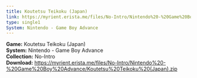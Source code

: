 ```yaml
---
title: Koutetsu Teikoku (Japan)
link: https://myrient.erista.me/files/No-Intro/Nintendo%20-%20Game%20Boy%20Advance/Koutetsu%20Teikoku%20(Japan).zip
type: single1
System: Nintendo - Game Boy Advance
---
```

<b>Game:</b> Koutetsu Teikoku (Japan)<br>
<b>System:</b> Nintendo - Game Boy Advance<br>
<b>Collection:</b> No-Intro<br>
<b>Download:</b> https://myrient.erista.me/files/No-Intro/Nintendo%20-%20Game%20Boy%20Advance/Koutetsu%20Teikoku%20(Japan).zip